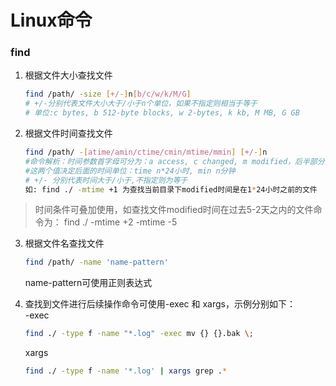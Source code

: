 # Linux命令

### find

1. 根据文件大小查找文件
	``` sh
	find /path/ -size [+/-]n[b/c/w/k/M/G]
	# +/-分别代表文件大小大于/小于n个单位，如果不指定则相当于等于
	# 单位:c bytes, b 512-byte blocks, w 2-bytes, k kb, M MB, G GB
	```

2. 根据文件时间查找文件
	``` sh
	find /path/ -[atime/amin/ctime/cmin/mtime/mmin] [+/-]n 
	#命令解析：时间参数首字母可分为：a access, c changed, m modified，后半部分分为：time 和 min
	#这两个值决定后面的时间单位：time n*24小时, min n分钟
	# +/- 分别代表时间大于/小于,不指定则为等于
	如: find ./ -mtime +1 为查找当前目录下modified时间是在1*24小时之前的文件
	```
> 时间条件可叠加使用，如查找文件modified时间在过去5-2天之内的文件命令为：
  find ./ -mtime +2 -mtime -5

3. 根据文件名查找文件
	``` sh
	find /path/ -name 'name-pattern'
	```
	name-pattern可使用正则表达式

4. 查找到文件进行后续操作命令可使用-exec 和 xargs，示例分别如下：<br>
	-exec
	``` sh
	find ./ -type f -name "*.log" -exec mv {} {}.bak \;
	```
	xargs
	``` sh
	find ./ -type f -name '*.log' | xargs grep .*
	```